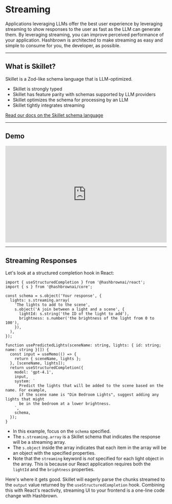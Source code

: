 # Streaming

Applications leveraging LLMs offer the best user experience by leveraging streaming to show responses to the user as fast as the LLM can generate them. By leveraging streaming, you can improve perceived performance of your application. Hashbrown is architected to make streaming as easy and simple to consume for you, the developer, as possible.

---

## What is Skillet?

Skillet is a Zod-like schema language that is LLM-optimized.

- Skillet is strongly typed
- Skillet has feature parity with schemas supported by LLM providers
- Skillet optimizes the schema for processing by an LLM
- Skillet tightly integrates streaming

[Read our docs on the Skillet schema language](/docs/react/concept/schema)

---

## Demo

<div style="padding:59.64% 0 0 0;position:relative; width:100%;"><iframe src="https://player.vimeo.com/video/1089273215?badge=0&amp;autopause=0&amp;player_id=0&amp;app_id=58479" frameborder="0" allow="autoplay; fullscreen; picture-in-picture; clipboard-write; encrypted-media" style="position:absolute;top:0;left:0;width:100%;height:100%;" title="hashbrown structured output"></iframe></div>

---

## Streaming Responses

Let's look at a structured completion hook in React:

```tsx
import { useStructuredCompletion } from '@hashbrownai/react';
import { s } from '@hashbrownai/core';

const schema = s.object('Your response', {
  lights: s.streaming.array(
    'The lights to add to the scene',
    s.object('A join between a light and a scene', {
      lightId: s.string('the ID of the light to add'),
      brightness: s.number('the brightness of the light from 0 to 100'),
    }),
  ),
});

function usePredictedLights(sceneName: string, lights: { id: string; name: string }[]) {
  const input = useMemo(() => {
    return { sceneName, lights };
  }, [sceneName, lights]);
  return useStructuredCompletion({
    model: 'gpt-4.1',
    input,
    system: `
      Predict the lights that will be added to the scene based on the name. For example,
      if the scene name is "Dim Bedroom Lights", suggest adding any lights that might
      be in the bedroom at a lower brightness.
    `,
    schema,
  });
}
```

- In this example, focus on the `schema` specified.
- The `s.streaming.array` is a Skillet schema that indicates the response will be a streaming array.
- The `s.object` inside the array indicates that each item in the array will be an object with the specified properties.
- Note that the `streaming` keyword is _not_ specified for each light object in the array. This is because our React application requires both the `lightId` and the `brightness` properties.

Here's where it gets good.
Skillet will eagerly parse the chunks streamed to the `output` value returned by the `useStructuredCompletion` hook.
Combining this with React's reactivity, streaming UI to your frontend is a one-line code change with Hashbrown.
